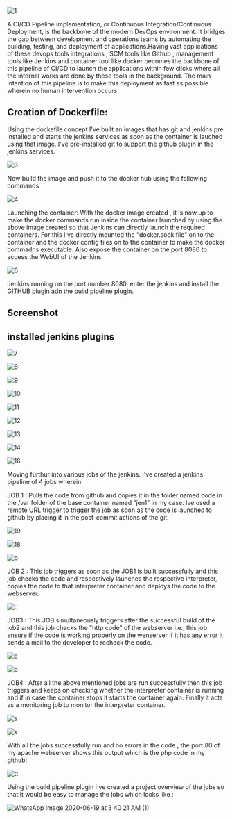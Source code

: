 ![1](https://user-images.githubusercontent.com/66811679/85100946-929eba80-b1be-11ea-937b-f4e47281f563.png)

A CI/CD Pipeline implementation, or Continuous Integration/Continuous Deployment, is the backbone of the modern DevOps environment. It bridges the gap between development and operations teams by automating the building, testing, and deployment of applications.Having vast applications of these devops tools integrations , SCM tools like Github , management tools like Jenkins and container tool like docker becomes the backbone of this pipeline of CI/CD to launch the applications within few clicks where all the internal works are done by these tools in the background. The main intention of this pipeline is to make this deployment as fast as possible wherein no human intervention occurs.

## Creation of Dockerfile: 
Using the dockefile concept I've built an images that has git and jenkins pre installed and starts the jenkins services as soon as the container is lauched using that image. I've pre-installed git to support the github plugin in the jenkins services.


![3](https://user-images.githubusercontent.com/66811679/85101522-d0501300-b1bf-11ea-9c35-fe40c9f8ac4e.PNG)

Now build the image and push it to the docker hub using the following commands

![4](https://user-images.githubusercontent.com/66811679/85101920-bf53d180-b1c0-11ea-81da-d281907a61e0.PNG)

Launching the container: With the docker image created , it is now up to make the docker commands run inside the container launched by using the above image created so that Jenkins can directly launch the required containers. For this I've directly mounted the "docker.sock file" on to the container and the docker config files on to the container to make the docker commadns executable. Also expose the container on the port 8080 to access the WebUI of the Jenkins.

![6](https://user-images.githubusercontent.com/66811679/85104029-fc21c780-b1c4-11ea-9fb9-eb0abe135d19.PNG)

Jenkins running on the port number 8080,  enter the jenkins and  install the GITHUB plugin adn the build pipeline plugin.

## Screenshot 
## installed jenkins plugins


![7](https://user-images.githubusercontent.com/66811679/85106273-29707480-b1c9-11ea-97a1-bc40ab8d5e05.PNG)


![8](https://user-images.githubusercontent.com/66811679/85106312-3b521780-b1c9-11ea-94ff-fe0666bd58c7.PNG)

![9](https://user-images.githubusercontent.com/66811679/85106317-3f7e3500-b1c9-11ea-911d-54f08cfced56.PNG)


![10](https://user-images.githubusercontent.com/66811679/85106334-46a54300-b1c9-11ea-82e8-35a350728404.PNG)

![11](https://user-images.githubusercontent.com/66811679/85106378-5ae94000-b1c9-11ea-9846-23c13fb217f0.PNG)

![12](https://user-images.githubusercontent.com/66811679/85106393-5d4b9a00-b1c9-11ea-92bb-bbaae83c56fd.PNG)

![13](https://user-images.githubusercontent.com/66811679/85106399-5fadf400-b1c9-11ea-83b5-c2838f85e644.PNG)

![14](https://user-images.githubusercontent.com/66811679/85106413-63417b00-b1c9-11ea-887f-f99d1976a520.PNG)

![16](https://user-images.githubusercontent.com/66811679/85106420-65a3d500-b1c9-11ea-9543-2dbec9a0035c.PNG)


Moving furthur into various jobs of the jenkins. I've created a jenkins pipeline of 4 jobs wherein:

JOB 1 : Pulls the code from github and copies it in the folder named code in the /var folder of the base container named "jen1" in my case. Ive used a remote URL trigger to trigger the job as soon as the code is launched to github by placing it in the post-commit actions of the git.

![19](https://user-images.githubusercontent.com/66811679/85107770-bfa59a00-b1cb-11ea-968f-89cac9f7d3a7.PNG)


![18](https://user-images.githubusercontent.com/66811679/85107456-3bebad80-b1cb-11ea-8e9f-65935764ad4f.PNG)


![b](https://user-images.githubusercontent.com/66811679/85108518-1495e000-b1cd-11ea-889c-b28807c07eb0.PNG)

JOB 2 : This job triggers as soon as the JOB1 is built successfully and this job checks the code and respectively launches the respective interpreter, copies the code to that interpreter container and deploys the code to the webserver.


![c](https://user-images.githubusercontent.com/66811679/85109922-5d4e9880-b1cf-11ea-8342-2e567db0e3e4.PNG)


JOB3 : This JOB simultaneously triggers after the successful build of the job2 and this job checks the "http code" of the webserver i.e., this job ensure if the code is working properly on the wenserver if it has any error it sends a mail to the developer to recheck the code.

![e](https://user-images.githubusercontent.com/66811679/85111107-1eb9dd80-b1d1-11ea-9d02-efca2e429d13.PNG)


![o](https://user-images.githubusercontent.com/66811679/85112365-c4218100-b1d2-11ea-8dce-89b32d596735.PNG)



JOB4 : After all the above mentioned jobs are run successfully then this job triggers and keeps on checking whether the interpreter container is running and if in case the container stops it starts the container again. Finally it acts as a monitoring job to monitor the interpreter container.

![s](https://user-images.githubusercontent.com/66811679/85113373-6aba5180-b1d4-11ea-9d68-d0d5d78d3aad.PNG)

![k](https://user-images.githubusercontent.com/66811679/85113402-73128c80-b1d4-11ea-8db8-904a489dbf69.PNG)

With all the jobs successfully run and no errors in the code , the port 80 of my apache webserver shows this output which is the php code in my github:

![tt](https://user-images.githubusercontent.com/66811679/85116539-b53ecc80-b1da-11ea-854d-610a95fcfb0f.PNG)

Using the build pipeline plugin I've created a project overview of the jobs so that it would be easy to manage the jobs which looks like :


![WhatsApp Image 2020-06-19 at 3 40 21 AM (1)](https://user-images.githubusercontent.com/66811679/85122697-38185500-b1e4-11ea-85c7-fbc58c26c7d4.jpeg)







